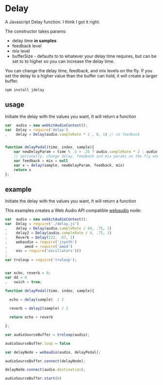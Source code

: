 # Delay

A Javascript Delay function. I think I got it right.

The constructor takes params:
* delay time **in samples**
* feedback level
* mix level
* bufferSize - defaults to to whatever your delay time requires, but can be set to to higher so you can increase the delay time.

You can change the delay time, feedback, and mix levels on the fly. If you set the delay to a higher value than the buffer can hold, it will create a larger buffer.

```
npm install jdelay
```

## usage

Initiate the delay with the values you want, It will return a function

```js
var  audio = new webkitAudioContext();
var  Delay = require('delay')
,    delay = Delay(audio.sampleRate * 2	, 0, 1) // no feedback


function delayPedal(time, index, sample){
	var newDelayParam = time % .5 > .25 ? audio.sampleRate * 2 : audio.sampleRate * 4 // 2 & 4 second delays
	// optionally, change delay, feedback and mix params on the fly when you call the delay function
	var feedback = mix = null
	var x = delay(sample, newDelayParam, feedback, mix)
	return x
};

```

## example

Initiate the delay with the values you want, It will return a function

This examples creates a Web Audio API compatible [webaudio](https://github.com/NHQ/webaudio) node:

```js
var  audio = new webkitAudioContext();
var  Delay = require('./delay.js')
,    delay = Delay(audio.sampleRate / 64, .75, 1)
,    delay2 = Delay(audio.sampleRate / 4, .75, 1)
,    Reverb = Delay(222, .67, 1)
,    webaudio = require('jsynth')
,		 amod = require('amod')
, 	 osc = require('oscillators')()
;
var troloop = require('troloop');


var echo, reverb = 0;
var dd = 0
,   swich = true;

function delayPedal(time, index, sample){
		
  echo = delay(sample)	/ 2

  reverb = delay2(sample) / 2

  return echo + reverb

};

var audioSourceBuffer = troloop(audio);

audioSourceBuffer.loop = false

var delayNode = webaudio(audio, delayPedal);

audioSourceBuffer.connect(delayNode);

delayNode.connect(audio.destination);

audioSourceBuffer.start(0)
```